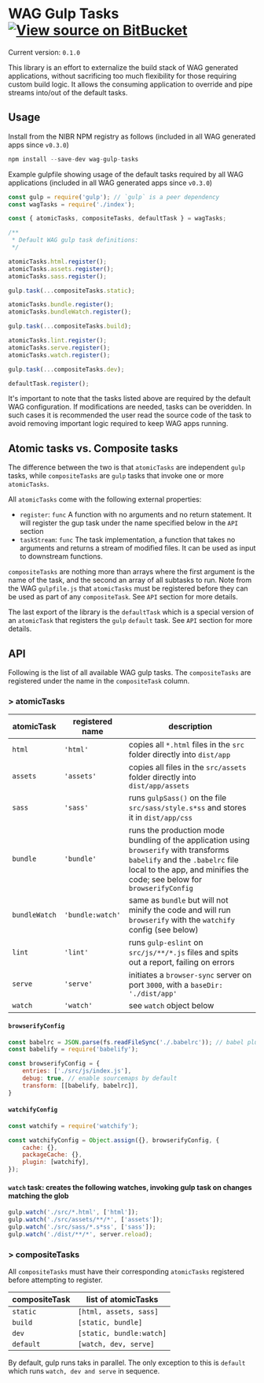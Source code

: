 # WAG Gulp Tasks [![View source on BitBucket](https://img.shields.io/badge/source-bitbucket-blue.svg)](https://bitbucket.org/novartisnibr/wag-gulp-tasks)

Current version: `0.1.0`

This library is an effort to externalize the build stack of WAG generated applications, without sacrificing too much flexibility for those requiring custom build logic. It allows the consuming application to override and pipe streams into/out of the default tasks.

## Usage

Install from the NIBR NPM registry as follows (included in all WAG generated apps since `v0.3.0`)

```javascript
npm install --save-dev wag-gulp-tasks
```

Example gulpfile showing usage of the default tasks required by all WAG applications (included in all WAG generated apps since `v0.3.0`)

```javascript
const gulp = require('gulp'); // `gulp` is a peer dependency
const wagTasks = require('./index');

const { atomicTasks, compositeTasks, defaultTask } = wagTasks;

/**
 * Default WAG gulp task definitions:
 */

atomicTasks.html.register();
atomicTasks.assets.register();
atomicTasks.sass.register();

gulp.task(...compositeTasks.static);

atomicTasks.bundle.register();
atomicTasks.bundleWatch.register();

gulp.task(...compositeTasks.build);

atomicTasks.lint.register();
atomicTasks.serve.register();
atomicTasks.watch.register();

gulp.task(...compositeTasks.dev);

defaultTask.register();
```

It's important to note that the tasks listed above are required by the default WAG configuration. If modifications are needed, tasks can be overidden. In such cases it is recommended the user read the source code of the task to avoid removing important logic required to keep WAG apps running.

## Atomic tasks vs. Composite tasks

The difference between the two is that `atomicTasks` are independent `gulp` tasks, while `compositeTasks` are `gulp` tasks that invoke one or more `atomicTasks`.

All `atomicTasks` come with the following external properties:

- `register`: `func` A function with no arguments and no return statement. It will register the gup task under the name specified below in the `API` section
- `taskStream`: `func` The task implementation, a function that takes no arguments and returns a stream of modified files. It can be used as input to downstream functions.

`compositeTasks` are nothing more than arrays where the first argument is the name of the task, and the second an array of all subtasks to run. Note from the WAG `gulpfile.js` that `atomicTasks` must be registered before they can be used as part of any `compositeTask`. See `API` section for more details.

The last export of the library is the `defaultTask` which is a special version of an `atomicTask` that registers the `gulp` `default` task. See `API` section for more details.

## API

Following is the list of all available WAG gulp tasks. The `compositeTasks` are registered under the name in the `compositeTask` column.

### > atomicTasks

| atomicTask    | registered name  | description |
| ------------- | ---------------- | ---------------- |
| `html`        | `'html'`         | copies all `*.html` files in the `src` folder directly into `dist/app`
| `assets`      | `'assets'`       | copies all files in the `src/assets` folder directly into `dist/app/assets`
| `sass`        | `'sass'`         | runs `gulpSass()` on the file `src/sass/style.s*ss` and stores it in `dist/app/css`
| `bundle`      | `'bundle'`       | runs the production mode bundling of the application using `browserify` with transforms `babelify` and the `.babelrc` file local to the app, and minifies the code; see below for `browserifyConfig`
| `bundleWatch` | `'bundle:watch'` | same as `bundle` but will not minify the code and will run `browserify` with the `watchify` config (see below)
| `lint`        | `'lint'`         | runs `gulp-eslint` on `src/js/**/*.js` files and spits out a report, failing on errors
| `serve`       | `'serve'`        | initiates a `browser-sync` server on port `3000`, with a `baseDir: './dist/app'`
| `watch`       | `'watch'`        | see `watch` object below


#### `browserifyConfig`
```javascript
const babelrc = JSON.parse(fs.readFileSync('./.babelrc')); // babel plugins to use
const babelify = require('babelify');

const browserifyConfig = {
    entries: ['./src/js/index.js'],
    debug: true, // enable sourcemaps by default
    transform: [[babelify, babelrc]],
}
```

#### `watchifyConfig`
```javascript
const watchify = require('watchify');

const watchifyConfig = Object.assign({}, browserifyConfig, {
    cache: {},
    packageCache: {},
    plugin: [watchify],
});
```

#### `watch` task: creates the following watches, invoking gulp task on changes matching the glob
```javascript
gulp.watch('./src/*.html', ['html']);
gulp.watch('./src/assets/**/*', ['assets']);
gulp.watch('./src/sass/*.s*ss', ['sass']);
gulp.watch('./dist/**/*', server.reload);
```

### > compositeTasks

All `compositeTasks` must have their corresponding `atomicTasks` registered before attempting to register.

| compositeTask | list of atomicTasks    |
| ------------- | ------------------------ |
| `static`      | `[html, assets, sass]`   |
| `build`       | `[static, bundle]`       |
| `dev`         | `[static, bundle:watch]` |
| `default`     | `[watch, dev, serve]`    |

By default, gulp runs taks in parallel. The only exception to this is `default` which runs `watch, dev and serve` in sequence.
